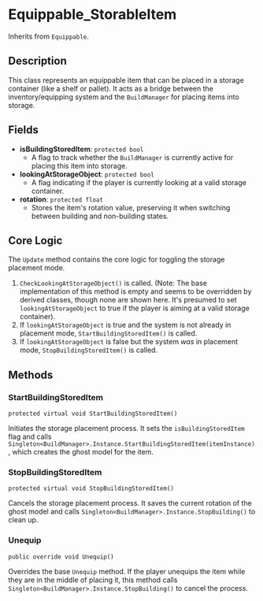 # Equippable_StorableItem

Inherits from `Equippable`.

## Description

This class represents an equippable item that can be placed in a storage container (like a shelf or pallet). It acts as a bridge between the inventory/equipping system and the `BuildManager` for placing items into storage.

## Fields

-   **isBuildingStoredItem**: `protected bool`
    -   A flag to track whether the `BuildManager` is currently active for placing this item into storage.
-   **lookingAtStorageObject**: `protected bool`
    -   A flag indicating if the player is currently looking at a valid storage container.
-   **rotation**: `protected float`
    -   Stores the item's rotation value, preserving it when switching between building and non-building states.

## Core Logic

The `Update` method contains the core logic for toggling the storage placement mode.

1.  `CheckLookingAtStorageObject()` is called. (Note: The base implementation of this method is empty and seems to be overridden by derived classes, though none are shown here. It's presumed to set `lookingAtStorageObject` to true if the player is aiming at a valid storage container).
2.  If `lookingAtStorageObject` is true and the system is not already in placement mode, `StartBuildingStoredItem()` is called.
3.  If `lookingAtStorageObject` is false but the system *was* in placement mode, `StopBuildingStoredItem()` is called.

## Methods

### StartBuildingStoredItem
`protected virtual void StartBuildingStoredItem()`

Initiates the storage placement process. It sets the `isBuildingStoredItem` flag and calls `Singleton<BuildManager>.Instance.StartBuildingStoredItem(itemInstance)`, which creates the ghost model for the item.

### StopBuildingStoredItem
`protected virtual void StopBuildingStoredItem()`

Cancels the storage placement process. It saves the current rotation of the ghost model and calls `Singleton<BuildManager>.Instance.StopBuilding()` to clean up.

### Unequip
`public override void Unequip()`

Overrides the base `Unequip` method. If the player unequips the item while they are in the middle of placing it, this method calls `Singleton<BuildManager>.Instance.StopBuilding()` to cancel the process.
